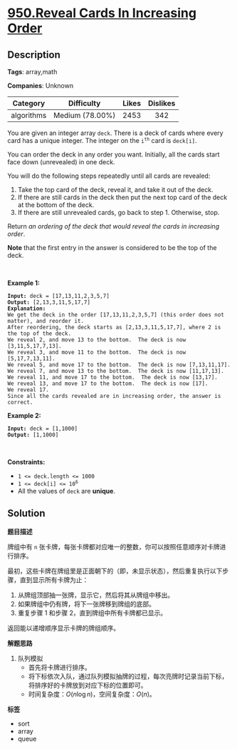 # [950.Reveal Cards In Increasing Order](https://leetcode.com/problems/reveal-cards-in-increasing-order/description/)

## Description

**Tags**: array,math

**Companies**: Unknown

|  Category  |   Difficulty    | Likes | Dislikes |
| :--------: | :-------------: | :---: | :------: |
| algorithms | Medium (78.00%) | 2453  |   342    |

<p>You are given an integer array <code>deck</code>. There is a deck of cards where every card has a unique integer. The integer on the <code>i<sup>th</sup></code> card is <code>deck[i]</code>.</p>
<p>You can order the deck in any order you want. Initially, all the cards start face down (unrevealed) in one deck.</p>
<p>You will do the following steps repeatedly until all cards are revealed:</p>
<ol>
  <li>Take the top card of the deck, reveal it, and take it out of the deck.</li>
  <li>If there are still cards in the deck then put the next top card of the deck at the bottom of the deck.</li>
  <li>If there are still unrevealed cards, go back to step 1. Otherwise, stop.</li>
</ol>
<p>Return <em>an ordering of the deck that would reveal the cards in increasing order</em>.</p>
<p><strong>Note</strong> that the first entry in the answer is considered to be the top of the deck.</p>
<p>&nbsp;</p>
<p><strong class="example">Example 1:</strong></p>
<pre><code><strong>Input:</strong> deck = [17,13,11,2,3,5,7]
<strong>Output:</strong> [2,13,3,11,5,17,7]
<strong>Explanation:</strong>
We get the deck in the order [17,13,11,2,3,5,7] (this order does not matter), and reorder it.
After reordering, the deck starts as [2,13,3,11,5,17,7], where 2 is the top of the deck.
We reveal 2, and move 13 to the bottom.  The deck is now [3,11,5,17,7,13].
We reveal 3, and move 11 to the bottom.  The deck is now [5,17,7,13,11].
We reveal 5, and move 17 to the bottom.  The deck is now [7,13,11,17].
We reveal 7, and move 13 to the bottom.  The deck is now [11,17,13].
We reveal 11, and move 17 to the bottom.  The deck is now [13,17].
We reveal 13, and move 17 to the bottom.  The deck is now [17].
We reveal 17.
Since all the cards revealed are in increasing order, the answer is correct.</code></pre>
<p><strong class="example">Example 2:</strong></p>
<pre><code><strong>Input:</strong> deck = [1,1000]
<strong>Output:</strong> [1,1000]</code></pre>
<p>&nbsp;</p>
<p><strong>Constraints:</strong></p>
<ul>
  <li><code>1 &lt;= deck.length &lt;= 1000</code></li>
  <li><code>1 &lt;= deck[i] &lt;= 10<sup>6</sup></code></li>
  <li>All the values of <code>deck</code> are <strong>unique</strong>.</li>
</ul>

## Solution

**题目描述**

牌组中有 `n` 张卡牌，每张卡牌都对应唯一的整数，你可以按照任意顺序对卡牌进行排序。

最初，这些卡牌在牌组里是正面朝下的（即，未显示状态），然后重复执行以下步骤，直到显示所有卡牌为止：

1. 从牌组顶部抽一张牌，显示它，然后将其从牌组中移出。
2. 如果牌组中仍有牌，将下一张牌移到牌组的底部。
3. 重复步骤 1 和步骤 2，直到牌组中所有卡牌都已显示。

返回能以递增顺序显示卡牌的牌组顺序。

**解题思路**

1. 队列模拟
   - 首先将卡牌进行排序。
   - 将下标依次入队，通过队列模拟抽牌的过程，每次亮牌时记录当前下标，将排序好的卡牌放到对应下标的位置即可。
   - 时间复杂度：$O(n\log n)$，空间复杂度：$O(n)$。

**标签**

- sort
- array
- queue
